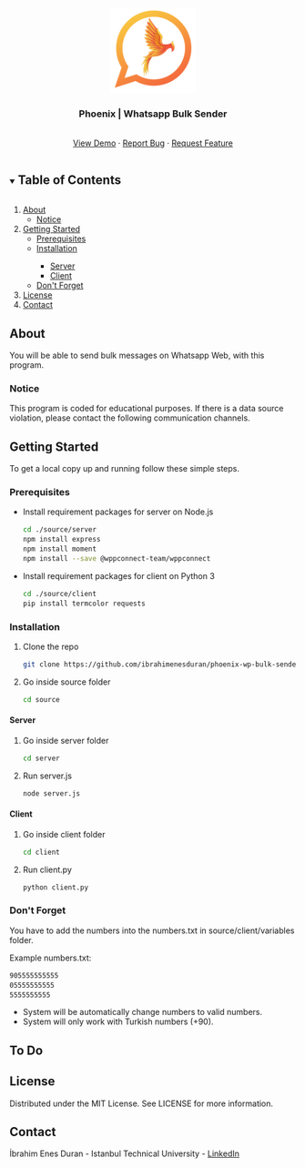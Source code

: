 <br />
<p align="center">
  <a href="https://github.com/ibrahimenesduran/phoenix-wp-bulk-sender">
    <img src="images/logo.png" alt="Logo" width="150">
  </a>

  <h3 align="center">Phoenix | Whatsapp Bulk Sender</h3>

  <p align="center">
  <br />
    <a href="https://github.com/ibrahimenesduran/phoenix-wp-bulk-sender">View Demo</a>
    ·
    <a href="https://github.com/ibrahimenesduran/phoenix-wp-bulk-sender/issues">Report Bug</a>
    ·
    <a href="https://github.com/ibrahimenesduran/phoenix-wp-bulk-sender/issues">Request Feature</a>
  </p>
</p>

<details open="open">
  <summary><h2 style="display: inline-block">Table of Contents</h2></summary>
  <ol>
    <li>
      <a href="#about">About</a>
      <ul>
        <li><a href="#notice">Notice</a></li>
      </ul>
    </li>
    <li>
      <a href="#getting-started">Getting Started</a>
      <ul>
        <li><a href="#prerequisites">Prerequisites</a></li>
        <li><a href="#installation">Installation</a></li>
        <ul>
            <li><a href="#server">Server</a></li>
            <li><a href="#client">Client</a></li>
        </ul>
        <li><a href="#don't-forget">Don't Forget</a></li>
      </ul>
    </li>
    <li><a href="#license">License</a></li>
    <li><a href="#contact">Contact</a></li>
  </ol>
</details>


## About

You will be able to send bulk messages on Whatsapp Web, with this program.

### Notice

This program is coded for educational purposes. If there is a data source violation, please contact the following communication channels.

## Getting Started

To get a local copy up and running follow these simple steps.

### Prerequisites

* Install requirement packages for server on Node.js
  ```sh
  cd ./source/server
  npm install express
  npm install moment
  npm install --save @wppconnect-team/wppconnect
  ```

* Install requirement packages for client on Python 3
  ```sh
  cd ./source/client
  pip install termcolor requests
  ```
### Installation

1. Clone the repo
   ```sh
   git clone https://github.com/ibrahimenesduran/phoenix-wp-bulk-sender.git
   ```

2. Go inside source folder
   ```sh
   cd source
   ```
#### Server
1. Go inside server folder
   ```sh
   cd server
   ```

2. Run server.js
   ```sh
   node server.js
   ```
#### Client
1. Go inside client folder
   ```sh
   cd client
   ```

2. Run client.py
   ```sh
   python client.py
   ```

### Don't Forget

You have to add the numbers into the numbers.txt in source/client/variables folder.

Example numbers.txt:
```sh
905555555555
05555555555
5555555555
```

* System will be automatically change numbers to valid numbers.
* System will only work with Turkish numbers (+90). 

## To Do


## License

Distributed under the MIT License. See LICENSE for more information.

## Contact

İbrahim Enes Duran - Istanbul Technical University - [LinkedIn](https://linkedin.com/in/ibrahimenesduran)
